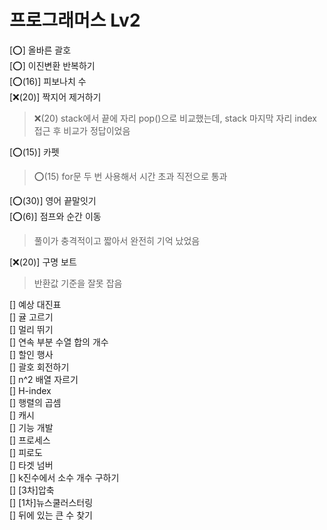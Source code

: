 # 프로그래머스 Lv2

[⭕] 올바른 괄호</br>
[⭕] 이진변환 반복하기</br>
[⭕(16)] 피보나치 수</br>
[❌(20)] 짝지어 제거하기</br>

> ❌(20) stack에서 끝에 자리 pop()으로 비교했는데, stack 마지막 자리 index 접근 후 비교가 정답이었음</br>

[⭕(15)] 카펫</br>

> ⭕(15) for문 두 번 사용해서 시간 초과 직전으로 통과

[⭕(30)] 영어 끝말잇기</br>
[⭕(6)] 점프와 순간 이동</br>

> 풀이가 충격적이고 짧아서 완전히 기억 났었음

[❌(20)] 구명 보트</br>

> 반환값 기준을 잘못 잡음

[] 예상 대진표</br>
[] 귤 고르기</br>
[] 멀리 뛰기</br>
[] 연속 부분 수열 합의 개수</br>
[] 할인 행사</br>
[] 괄호 회전하기</br>
[] n^2 배열 자르기</br>
[] H-index</br>
[] 행렬의 곱셈</br>
[] 캐시</br>
[] 기능 개발</br>
[] 프로세스</br>
[] 피로도</br>
[] 타겟 넘버</br>
[] k진수에서 소수 개수 구하기</br>
[] [3차]압축</br>
[] [1차]뉴스쿨러스터링</br>
[] 뒤에 있는 큰 수 찾기</br>
